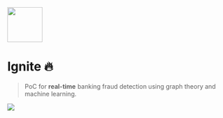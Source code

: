 <img src="https://em-content.zobj.net/source/twitter/103/fire_1f525.png" width="80" />

# Ignite 🔥

> PoC for **real-time** banking fraud detection using graph theory and machine learning.

<img src="https://media.discordapp.net/attachments/844241319165558803/1138201061111378060/Capture_decran_2023-08-07_a_22.04.33.png?width=2464&height=1108" />
